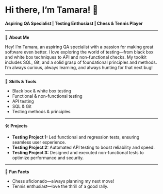 
# Hi there, I’m Tamara! 👋

**Aspiring QA Specialist | Testing Enthusiast | Chess & Tennis Player**

---

🌟 **About Me**

Hey! I’m Tamara, an aspiring QA specialist with a passion for making great software even better. I love exploring the world of testing—from black box and white box techniques to API and non-functional checks. My toolkit includes SQL, Git, and a solid grasp of foundational principles and methods. I’m always curious, always learning, and always hunting for that next bug!

---

🧰 **Skills & Tools**

- Black box & white box testing
- Functional & non-functional testing
- API testing
- SQL & Git
- Testing methods & principles

---

🛠️ **Projects**

- **Testing Project 1:** Led functional and regression tests, ensuring seamless user experience.
- **Testing Project 2:** Automated API testing to boost reliability and speed.
- **Testing Project 3:** Designed and executed non-functional tests to optimize performance and security.

---

🎯 **Fun Facts**

- Chess aficionado—always planning my next move!
- Tennis enthusiast—love the thrill of a good rally.


